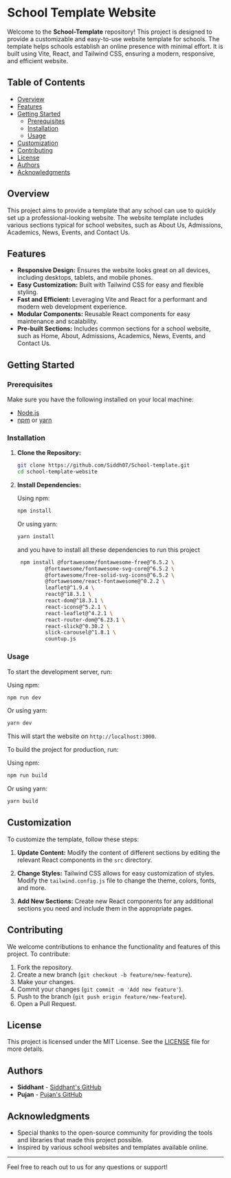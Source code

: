 # School Template Website

Welcome to the **School-Template** repository! This project is designed to provide a customizable and easy-to-use website template for schools. The template helps schools establish an online presence with minimal effort. It is built using Vite, React, and Tailwind CSS, ensuring a modern, responsive, and efficient website.

## Table of Contents

- [Overview](#overview)
- [Features](#features)
- [Getting Started](#getting-started)
  - [Prerequisites](#prerequisites)
  - [Installation](#installation)
  - [Usage](#usage)
- [Customization](#customization)
- [Contributing](#contributing)
- [License](#license)
- [Authors](#authors)
- [Acknowledgments](#acknowledgments)

## Overview

This project aims to provide a template that any school can use to quickly set up a professional-looking website. The website template includes various sections typical for school websites, such as About Us, Admissions, Academics, News, Events, and Contact Us.

## Features

- **Responsive Design:** Ensures the website looks great on all devices, including desktops, tablets, and mobile phones.
- **Easy Customization:** Built with Tailwind CSS for easy and flexible styling.
- **Fast and Efficient:** Leveraging Vite and React for a performant and modern web development experience.
- **Modular Components:** Reusable React components for easy maintenance and scalability.
- **Pre-built Sections:** Includes common sections for a school website, such as Home, About, Admissions, Academics, News, Events, and Contact Us.

## Getting Started

### Prerequisites

Make sure you have the following installed on your local machine:

- [Node.js](https://nodejs.org/en/download/)
- [npm](https://www.npmjs.com/get-npm) or [yarn](https://classic.yarnpkg.com/en/docs/install/)

### Installation

1. **Clone the Repository:**

   ```bash
   git clone https://github.com/Siddh07/School-template.git
   cd school-template-website
   ```

2. **Install Dependencies:**

   Using npm:

   ```bash
   npm install
   ```

   Or using yarn:

   ```bash
   yarn install
   ```

   and you have to install all these dependencies to run this project

   ```bash
    npm install @fortawesome/fontawesome-free@^6.5.2 \
            @fortawesome/fontawesome-svg-core@^6.5.2 \
            @fortawesome/free-solid-svg-icons@^6.5.2 \
            @fortawesome/react-fontawesome@^0.2.2 \
            leaflet@^1.9.4 \
            react@^18.3.1 \
            react-dom@^18.3.1 \
            react-icons@^5.2.1 \
            react-leaflet@^4.2.1 \
            react-router-dom@^6.23.1 \
            react-slick@^0.30.2 \
            slick-carousel@^1.8.1 \
            countup.js
   ```

### Usage

To start the development server, run:

Using npm:

```bash
npm run dev
```

Or using yarn:

```bash
yarn dev
```

This will start the website on `http://localhost:3000`.

To build the project for production, run:

Using npm:

```bash
npm run build
```

Or using yarn:

```bash
yarn build
```

## Customization

To customize the template, follow these steps:

1. **Update Content:**
   Modify the content of different sections by editing the relevant React components in the `src` directory.

2. **Change Styles:**
   Tailwind CSS allows for easy customization of styles. Modify the `tailwind.config.js` file to change the theme, colors, fonts, and more.

3. **Add New Sections:**
   Create new React components for any additional sections you need and include them in the appropriate pages.

## Contributing

We welcome contributions to enhance the functionality and features of this project. To contribute:

1. Fork the repository.
2. Create a new branch (`git checkout -b feature/new-feature`).
3. Make your changes.
4. Commit your changes (`git commit -m 'Add new feature'`).
5. Push to the branch (`git push origin feature/new-feature`).
6. Open a Pull Request.

## License

This project is licensed under the MIT License. See the [LICENSE](LICENSE) file for more details.

## Authors

- **Siddhant** - [Siddhant's GitHub](https://github.com/Siddh07)
- **Pujan** - [Pujan's GitHub](https://github.com/pujanjoci)

## Acknowledgments

- Special thanks to the open-source community for providing the tools and libraries that made this project possible.
- Inspired by various school websites and templates available online.

---

Feel free to reach out to us for any questions or support!
